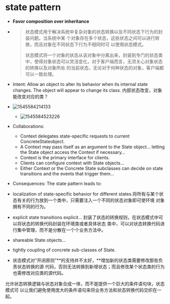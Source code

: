 # state pattern

- **Favor composition over inheritance**

- > 状态模式用于解决系统中复杂对象的状态转换以及不同状态下行为的封装问题。当系统中某 个对象存在多个状态，这些状态之间可以进行转换，而且对象在不同状态下行为不相同时可 以使用状态模式。
  >
  > 状态模式将一个对象的状态从该对象中分离出来，封装到专门的状态类 中，使得对象状态可以灵活变化，对于客户端而言，无须关心对象状态的转换以及对象所处 的当前状态，无论对于何种状态的对象，客户端都可以一致处理。

- Intent: Allow an object to alter its behavior when its internal state changes. The object will appear to change its class. 内部状态改变，对象能改变对应的类？

- ![1545584214133](C:\Users\Emily_Chen\AppData\Roaming\Typora\typora-user-images\1545584214133.png)

  - ![1545584523226](C:\Users\Emily_Chen\AppData\Roaming\Typora\typora-user-images\1545584523226.png)

- Collaborations: 

  -  Context delegates state-specific requests to current ConcreteStateobject. 
  - A Context may pass itself as an argument to the State object… letting the State object access the Context if necessary… 
  - Context is the primary interface for clients. 
  - Clients can configure context with State objects… 
  - Either Context or the Concrete State subclasses can decide on state transitions and the events that trigger them…

-  Consequences: The state pattern leads to: 

  - localization of state-specific behavior for different states.将所有与某个状态有关的行为放到一个类中，只需要注入一个不同的状态对象即可使环境 对象拥有不同的行为。
  - explicit state transitions explicit… 封装了状态的转换规则，在状态模式中可以将状态的转换代码封装在环境类或者具体状态 类中，可以对状态转换代码进行集中管理，而不是分散在一个个业务方法中。
  - shareable State objects…
  - tightly coupling of concrete sub-classes of State.
  - 状态模式对“开闭原则”**的支持并不太好，**增加新的状态类需要修改那些负责状态转换的源 代码，否则无法转换到新增状态；而且修改某个状态类的行为也需修改对应类的源代码。

允许状态转换逻辑与状态对象合成一体，而不是提供一个巨大的条件语句块，状态模式可 以让我们避免使用庞大的条件语句来将业务方法和状态转换代码交织在一起。